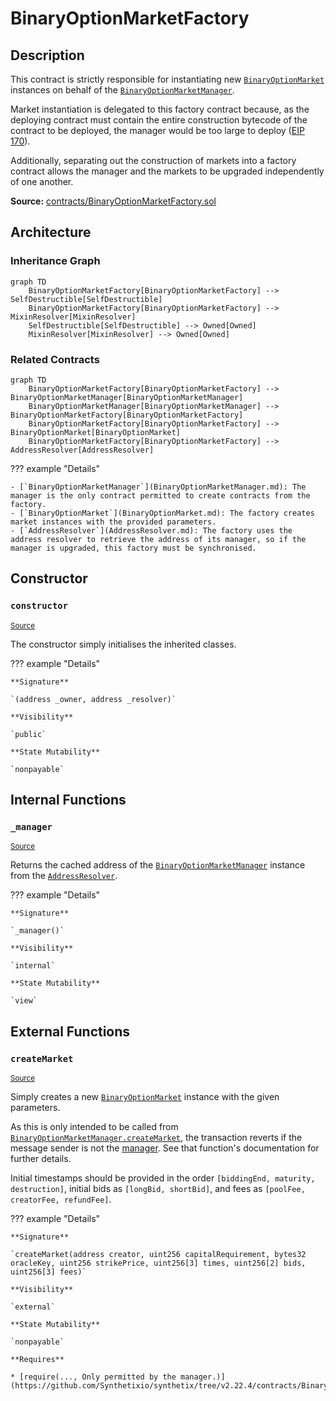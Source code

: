 # BinaryOptionMarketFactory

## Description

This contract is strictly responsible for instantiating new
[`BinaryOptionMarket`](BinaryOptionMarket.md) instances on behalf of
the [`BinaryOptionMarketManager`](BinaryOptionMarketManager.md).

Market instantiation is delegated to this factory contract because,
as the deploying contract must contain the entire construction bytecode
of the contract to be deployed, the manager would be too large to
deploy ([EIP 170](https://eips.ethereum.org/EIPS/eip-170)).

Additionally, separating out the construction of markets into
a factory contract allows the manager and the markets to be upgraded
independently of one another.

**Source:** [contracts/BinaryOptionMarketFactory.sol](https://github.com/Synthetixio/synthetix/tree/v2.22.4/contracts/BinaryOptionMarketFactory.sol)

## Architecture

### Inheritance Graph

```mermaid
graph TD
    BinaryOptionMarketFactory[BinaryOptionMarketFactory] --> SelfDestructible[SelfDestructible]
    BinaryOptionMarketFactory[BinaryOptionMarketFactory] --> MixinResolver[MixinResolver]
    SelfDestructible[SelfDestructible] --> Owned[Owned]
    MixinResolver[MixinResolver] --> Owned[Owned]

```

### Related Contracts

    graph TD
        BinaryOptionMarketFactory[BinaryOptionMarketFactory] --> BinaryOptionMarketManager[BinaryOptionMarketManager]
        BinaryOptionMarketManager[BinaryOptionMarketManager] --> BinaryOptionMarketFactory[BinaryOptionMarketFactory]
        BinaryOptionMarketFactory[BinaryOptionMarketFactory] --> BinaryOptionMarket[BinaryOptionMarket]
        BinaryOptionMarketFactory[BinaryOptionMarketFactory] --> AddressResolver[AddressResolver]

??? example "Details"

    - [`BinaryOptionMarketManager`](BinaryOptionMarketManager.md): The manager is the only contract permitted to create contracts from the factory.
    - [`BinaryOptionMarket`](BinaryOptionMarket.md): The factory creates market instances with the provided parameters.
    - [`AddressResolver`](AddressResolver.md): The factory uses the address resolver to retrieve the address of its manager, so if the manager is upgraded, this factory must be synchronised.

## Constructor

### `constructor`

<sub>[Source](https://github.com/Synthetixio/synthetix/tree/v2.22.4/contracts/BinaryOptionMarketFactory.sol#L24)</sub>

The constructor simply initialises the inherited classes.

??? example "Details"

    **Signature**

    `(address _owner, address _resolver)`

    **Visibility**

    `public`

    **State Mutability**

    `nonpayable`

## Internal Functions

### `_manager`

<sub>[Source](https://github.com/Synthetixio/synthetix/tree/v2.22.4/contracts/BinaryOptionMarketFactory.sol#L38)</sub>

Returns the cached address of the
[`BinaryOptionMarketManager`](BinaryOptionMarketManager.md) instance
from the [`AddressResolver`](AddressResolver.md).

??? example "Details"

    **Signature**

    `_manager()`

    **Visibility**

    `internal`

    **State Mutability**

    `view`

## External Functions

### `createMarket`

<sub>[Source](https://github.com/Synthetixio/synthetix/tree/v2.22.4/contracts/BinaryOptionMarketFactory.sol#L45)</sub>

Simply creates a new [`BinaryOptionMarket`](BinaryOptionMarket.md) instance
with the given parameters.

As this is only intended to be called from
[`BinaryOptionMarketManager.createMarket`](BinaryOptionMarketManager.md#createmarket),
the transaction reverts if the message sender is not the [manager](#_manager).
See that function's documentation for further details.

Initial timestamps should be provided in the order `[biddingEnd, maturity, destruction]`, initial bids as
`[longBid, shortBid]`, and fees as `[poolFee, creatorFee, refundFee]`.

??? example "Details"

    **Signature**

    `createMarket(address creator, uint256 capitalRequirement, bytes32 oracleKey, uint256 strikePrice, uint256[3] times, uint256[2] bids, uint256[3] fees)`

    **Visibility**

    `external`

    **State Mutability**

    `nonpayable`

    **Requires**

    * [require(..., Only permitted by the manager.)](https://github.com/Synthetixio/synthetix/tree/v2.22.4/contracts/BinaryOptionMarketFactory.sol#L57)
